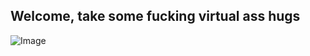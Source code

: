 ## Welcome, take some fucking virtual ass hugs
![Image](https://happyologist.co.uk/wp-content/uploads/hugs.jpg)
